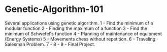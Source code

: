 Genetic-Algorithm-101
=====================

Several applications using genetic algorithm.
1 - Find the minimum of a modular function
2 - Finding the maximum of a function
3 - Find the minimum of Schwefel's function
4 - Planning of maintenance of equipment (Energy Systems)
5 - Movements chess without repetition.
6 - Traveling Salesman Problem.
7 -
8 -
9 - Final Project.
